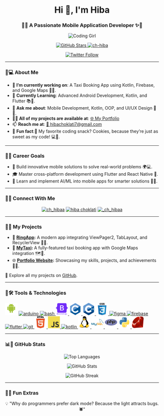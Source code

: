 <h1 align="center">Hi 👋, I'm Hiba</h1>
<h3 align="center">🌸✨ A Passionate Mobile Application Developer ✨🌸</h3>

<p align="center">
  <img src="https://cdn.dribbble.com/users/2704414/screenshots/7466903/media/b08ab576316bd4582fef189f471cd9e5.gif" alt="Coding Girl" width="400"/>
</p>





<p align="center">
  <a href="https://github.com/ch-hiba">
    <img src="https://img.shields.io/github/stars/ch-hiba?logo=github&color=ff69b4&style=flat" alt="GitHub Stars" />
    
  <img src="https://komarev.com/ghpvc/?username=ch-hiba&label=Profile%20views&color=ff69b4&style=flat" alt="ch-hiba" />
  </a>


<p align="center">
  <a href="https://twitter.com/ch_hibaa" target="_blank">
    <img src="https://img.shields.io/twitter/follow/ch_hibaa?logo=twitter&style=for-the-badge&color=ff69b4" alt="Twitter Follow"/>
  </a>
</p>

---

### 🌸💻 About Me
- 🔭 **I’m currently working on**: A Taxi Booking App using Kotlin, Firebase, and Google Maps 🚕📍.  
- 🌱 **Currently Learning**: Advanced Android Development, Kotlin, and Flutter 📚📱.  
- 💬 **Ask me about**: Mobile Development, Kotlin, OOP, and UI/UX Design 🎨✨.  
- 👩‍💻 **All of my projects are available at**: [🌐 My Portfolio](https://chokolatihiba.netlify.app)  
- 📫 **Reach me at**: [📧 hibachoklati7@gmail.com](mailto:hibachoklati7@gmail.com)  
- 🎀 **Fun fact**:🍪 My favorite coding snack? Cookies, because they’re just as sweet as my code! 💻🍪.

---

### 🌟✨ Career Goals
- 🌈 Build innovative mobile solutions to solve real-world problems 🌍💻.  
- 🎓 Master cross-platform development using Flutter and React Native 🚀.
- 🌱 Learn and implement AI/ML into mobile apps for smarter solutions 🤖📱.

---

### 🌸🌐 Connect With Me
<p align="center">
<a href="https://twitter.com/ch_hibaa" target="blank"><img align="center" src="https://raw.githubusercontent.com/rahuldkjain/github-profile-readme-generator/master/src/images/icons/Social/twitter.svg" alt="ch_hibaa" height="30" width="40" /></a>
<a href="https://linkedin.com/in/hiba choklati" target="blank"><img align="center" src="https://raw.githubusercontent.com/rahuldkjain/github-profile-readme-generator/master/src/images/icons/Social/linked-in-alt.svg" alt="hiba choklati" height="30" width="40" /></a>
<a href="https://instagram.com/_ch_hibaa" target="blank"><img align="center" src="https://raw.githubusercontent.com/rahuldkjain/github-profile-readme-generator/master/src/images/icons/Social/instagram.svg" alt="_ch_hibaa" height="30" width="40" /></a>
</p>


---

### 🌸✨ My Projects
- 💖 **[RingApp](https://github.com/ch-hiba/ringapp):** A modern app integrating ViewPager2, TabLayout, and RecyclerView 📖📱.  
- 🚕 **[MyTaxi](https://github.com/ch-hiba/mytaxi):** A fully-featured taxi booking app with Google Maps integration 🗺️📍. 
- 🌐 **[Portfolio Website](https://chokolatihiba.netlify.app):** Showcasing my skills, projects, and achievements 🌸✨.  

🎯 Explore all my projects on [GitHub](https://github.com/ch-hiba).

---

### 🌸🛠️ Tools & Technologies
<p align="left">

<img src="https://raw.githubusercontent.com/devicons/devicon/master/icons/android/android-original-wordmark.svg" alt="android" width="40" height="40"/> </a> <a href="https://www.arduino.cc/" target="_blank" rel="noreferrer">
<img src="https://cdn.worldvectorlogo.com/logos/arduino-1.svg" alt="arduino" width="40" height="40"/> </a> <a href="https://www.gnu.org/software/bash/" target="_blank" rel="noreferrer">
<img src="https://www.vectorlogo.zone/logos/gnu_bash/gnu_bash-icon.svg" alt="bash" width="40" height="40"/> </a> <a href="https://getbootstrap.com" target="_blank" rel="noreferrer"> 
<img src="https://raw.githubusercontent.com/devicons/devicon/master/icons/bootstrap/bootstrap-plain-wordmark.svg" alt="bootstrap" width="40" height="40"/> </a> <a href="https://www.cprogramming.com/" target="_blank" rel="noreferrer"> 
<img src="https://raw.githubusercontent.com/devicons/devicon/master/icons/c/c-original.svg" alt="c" width="40" height="40"/> </a> <a href="https://www.w3schools.com/cpp/" target="_blank" rel="noreferrer"> 
<img src="https://raw.githubusercontent.com/devicons/devicon/master/icons/cplusplus/cplusplus-original.svg" alt="cplusplus" width="40" height="40"/> </a> <a href="https://www.w3schools.com/css/" target="_blank" rel="noreferrer">
<img src="https://raw.githubusercontent.com/devicons/devicon/master/icons/css3/css3-original-wordmark.svg" alt="css3" width="40" height="40"/> </a> <a href="https://www.figma.com/" target="_blank" rel="noreferrer"> 
<img src="https://www.vectorlogo.zone/logos/figma/figma-icon.svg" alt="figma" width="40" height="40"/> </a> <a href="https://firebase.google.com/" target="_blank" rel="noreferrer"> 
<img src="https://www.vectorlogo.zone/logos/firebase/firebase-icon.svg" alt="firebase" width="40" height="40"/> </a> <a href="https://flutter.dev" target="_blank" rel="noreferrer"> 
<img src="https://www.vectorlogo.zone/logos/flutterio/flutterio-icon.svg" alt="flutter" width="40" height="40"/> </a> <a href="https://git-scm.com/" target="_blank" rel="noreferrer"> <img src="https://www.vectorlogo.zone/logos/git-scm/git-scm-icon.svg" alt="git" width="40" height="40"/> </a> <a href="https://www.w3.org/html/" target="_blank" rel="noreferrer">
<img src="https://raw.githubusercontent.com/devicons/devicon/master/icons/html5/html5-original-wordmark.svg" alt="html5" width="40" height="40"/> </a> <a href="https://developer.mozilla.org/en-US/docs/Web/JavaScript" target="_blank" rel="noreferrer">
<img src="https://raw.githubusercontent.com/devicons/devicon/master/icons/javascript/javascript-original.svg" alt="javascript" width="40" height="40"/> </a> <a href="https://kotlinlang.org" target="_blank" rel="noreferrer">
<img src="https://www.vectorlogo.zone/logos/kotlinlang/kotlinlang-icon.svg" alt="kotlin" width="40" height="40"/> </a> <a href="https://www.linux.org/" target="_blank" rel="noreferrer"> 
<img src="https://raw.githubusercontent.com/devicons/devicon/master/icons/linux/linux-original.svg" alt="linux" width="40" height="40"/> </a> <a href="https://www.mysql.com/" target="_blank" rel="noreferrer"> <img src="https://raw.githubusercontent.com/devicons/devicon/master/icons/mysql/mysql-original-wordmark.svg" alt="mysql" width="40" height="40"/> </a> <a href="https://www.php.net" target="_blank" rel="noreferrer">
<img src="https://raw.githubusercontent.com/devicons/devicon/master/icons/php/php-original.svg" alt="php" width="40" height="40"/> </a> <a href="https://www.python.org" target="_blank" rel="noreferrer"> 
<img src="https://raw.githubusercontent.com/devicons/devicon/master/icons/python/python-original.svg" alt="python" width="40" height="40"/> </a> <a href="https://www.ruby-lang.org/en/" target="_blank" rel="noreferrer">
<img src="https://raw.githubusercontent.com/devicons/devicon/master/icons/ruby/ruby-original.svg" alt="ruby" width="40" height="40"/> </a> </p>

---

### 📊🌈 GitHub Stats
<p align="center">
  <img src="https://github-readme-stats.vercel.app/api/top-langs?username=ch-hiba&show_icons=true&theme=tokyonight&locale=en&layout=compact" alt="Top Languages" />
</p>
<p align="center">
  <img src="https://github-readme-stats.vercel.app/api?username=ch-hiba&show_icons=true&theme=tokyonight&locale=en" alt="GitHub Stats" />
</p>
<p align="center">
  <img src="https://github-readme-streak-stats.herokuapp.com/?user=ch-hiba&theme=tokyonight" alt="GitHub Streak" />
</p>

---

### 🌸💖 Fun Extras
<p align="center">
  💡 "Why do programmers prefer dark mode? Because the light attracts bugs.🕷️"
</p>

